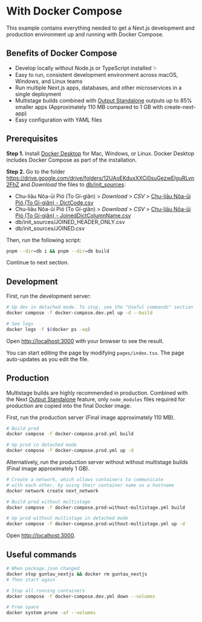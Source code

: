 # With Docker Compose

This example contains everything needed to get a Next.js development and production environment up and running with Docker Compose.

## Benefits of Docker Compose

- Develop locally without Node.js or TypeScript installed ✨
- Easy to run, consistent development environment across macOS, Windows, and Linux teams
- Run multiple Next.js apps, databases, and other microservices in a single deployment
- Multistage builds combined with [Output Standalone](https://nextjs.org/docs/advanced-features/output-file-tracing#automatically-copying-traced-files) outputs up to 85% smaller apps (Approximately 110 MB compared to 1 GB with create-next-app)
- Easy configuration with YAML files

## Prerequisites

**Step 1.** Install [Docker Desktop](https://docs.docker.com/get-docker) for Mac, Windows, or Linux. Docker Desktop includes Docker Compose as part of the installation.

**Step 2.** Go to the folder https://drive.google.com/drive/folders/12UAoEKduxXXCi0suGezwEIguRLvn2FhZ and *Download* the files to [db/init_sources](db/init_sources):

* Chu-liāu Nôa-ūi Pió (To Gí-giân) > *Download* > *CSV* > [Chu-liāu Nôa-ūi Pió (To Gí-giân) - DictCode.csv](<db/init_sources/Chu-liāu Nôa-ūi Pió (To Gí-giân) - DictCode.csv>)
* Chu-liāu Nôa-ūi Pió (To Gí-giân) > *Download* > *CSV* > [Chu-liāu Nôa-ūi Pió (To Gí-giân) - JoinedDictColumnName.csv](<db/init_sources/Chu-liāu Nôa-ūi Pió (To Gí-giân) - JoinedDictColumnName.csv>)
* db/init_sources/JOINED_HEADER_ONLY.csv
* db/init_sources/JOINED.csv

Then, run the following script:

```bash
pnpm --dir=db i && pnpm --dir=db build
```

Continue to next section.

## Development

First, run the development server:

```bash
# Up dev in detached mode. To stop, see the "Useful commands" section
docker compose -f docker-compose.dev.yml up -d --build

# See logs
docker logs -f $(docker ps -aq)
```

Open [http://localhost:3000](http://localhost:3000) with your browser to see the result.

You can start editing the page by modifying `pages/index.tsx`. The page auto-updates as you edit the file.

## Production

Multistage builds are highly recommended in production. Combined with the Next [Output Standalone](https://nextjs.org/docs/advanced-features/output-file-tracing#automatically-copying-traced-files) feature, only `node_modules` files required for production are copied into the final Docker image.

First, run the production server (Final image approximately 110 MB).

```bash
# Build prod
docker compose -f docker-compose.prod.yml build

# Up prod in detached mode
docker compose -f docker-compose.prod.yml up -d
```

Alternatively, run the production server without without multistage builds (Final image approximately 1 GB).

```bash
# Create a network, which allows containers to communicate
# with each other, by using their container name as a hostname
docker network create next_network

# Build prod without multistage
docker compose -f docker-compose.prod-without-multistage.yml build

# Up prod without multistage in detached mode
docker compose -f docker-compose.prod-without-multistage.yml up -d
```

Open [http://localhost:3000](http://localhost:3000).

## Useful commands

```bash
# When package.json changed
docker stop guntau_nextjs && docker rm guntau_nextjs
# Then start again

# Stop all running containers
docker compose -f docker-compose.dev.yml down --volumes

# Free space
docker system prune -af --volumes
```
